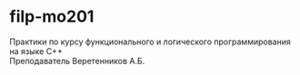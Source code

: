 # filp-mo201  

Практики по курсу функционального и логического программирования на языке C++  
Преподаватель Веретенников А.Б.